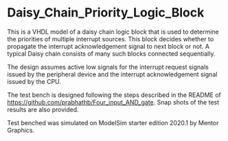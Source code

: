# Daisy_Chain_Priority_Logic_Block
This is a VHDL model of a daisy chain logic block that is used to determine the priorities of multiple interrupt sources. This block decides whether to propagate the interrupt acknowledgement signal to next block or not. A typical Daisy chain consists of many such blocks connected sequentially.

The design assumes active low signals for the interrupt request signals issued by the peripheral device and the interrupt acknowledgement signal issued by the CPU. 

The test bench is designed following the steps described in the README of https://github.com/prabhathb/Four_input_AND_gate. Snap shots of the test results are also provided.

Test benched was simulated on ModelSim starter edition 2020.1 by Mentor Graphics.
